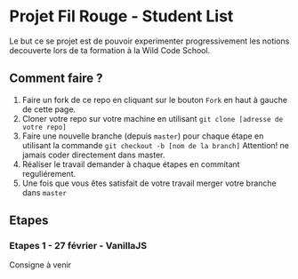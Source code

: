 # Projet Fil Rouge - Student List

Le but ce se projet est de pouvoir experimenter progressivement les notions decouverte lors de ta formation à la Wild Code School.

## Comment faire ?

1. Faire un fork de ce repo en cliquant sur le bouton `Fork` en haut à gauche de cette page.
2. Cloner votre repo sur votre machine en utilisant `git clone [adresse de votre repo]`
3. Faire une nouvelle branche (depuis `master`) pour chaque étape en utilisant la commande `git checkout -b [nom de la branch]` Attention! ne jamais coder directement dans master.
4. Réaliser le travail demander à chaque étapes en commitant reguliérement.
5. Une fois que vous êtes satisfait de votre travail merger votre branche dans `master`

## Etapes

### Etapes 1 - 27 février - VanillaJS

Consigne à venir
